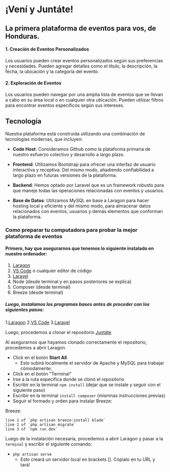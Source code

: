 # ¡Vení y Juntáte! 
## La primera plataforma de eventos para vos, de Honduras. 

#### 1. Creación de Eventos Personalizados

Los usuarios pueden crear eventos personalizados según sus preferencias y necesidades. Pueden agregar detalles como el título, la descripción, la fecha, la ubicación y la categoría del evento.

#### 2. Exploración de Eventos

Los usuarios pueden navegar por una amplia lista de eventos que se llevan a cabo en su área local o en cualquier otra ubicación. Pueden utilizar filtros para encontrar eventos específicos según sus intereses.

## Tecnología

Nuestra plataforma está construida utilizando una combinación de tecnologías modernas, que incluyen:

- **Code Host**: Consideramos Github como la plataforma primaria de nuestro esfuerzo colectivo y desarrollo a largo plazo. 

- **Frontend**: Utilizamos Bootstrap para ofrecer una interfaz de usuario interactiva y receptiva. Del mismo modo, añadiendo confiabilidad a largo plazo en futuras versiones de la plataforma. 

- **Backend**: Hemos optado por Laravel que es un framework robusto para que maneje todas las operaciones relacionadas con eventos y usuarios.

- **Base de Datos**: Utilizamos MySQL en base a Laragon para hacer hosting local y eficiente y del mismo modo, para almacenar datos relacionados con eventos, usuarios y demás elementos que conforman la plataforma. 

### Como preparar tu computadora para probar la mejor plataforma de eventos

#### Primero, hay que asegurarnos que tenemos lo siguiente instalado en nuestro ordenador: 

1. [Laragon](https://laragon.org/index.html)
2. [VS Code](https://code.visualstudio.com) o cualquier editor de código
3. [Laravel](https://laravel.com)
4. Node (desde terminal y en pasos posteriores se explica)
5. Composer (desde terminal)
6. Breeze (desde terminal)

##### Luego, instalamos los programas bases antes de proceder con los siguientes pasos:
1.[Laragon](https://laragon.org/index.html) 
2.[VS Code](https://code.visualstudio.com) 
3.[Laravel](https://laravel.com)

Luego, procedemos a clonar el repositorio [Juntáte](https://github.com/EryxNosta/meeting-app)

Al asegurarnos que hayamos clonado correctamente el repositorio, procedemos a abrir Laragon. 
+ Click en el botón **Start All**
  - Esto subirá localmente el servidor de Apache y MySQL para trabajar cómodamente.
+  Click en el botón "Terminal"
+  Irse a la ruta específica donde se clonó el repositorio
+  Escribir en la terminal `npm install` (dejar que se instale y seguir con el siguiente paso)
+  Escribir en la terminal `install composer` (mismnas instrucciones previas)
+  Seguir el formado y orden para instalar Breeze:

Breeze:

    line 1 of `php artisan breeze:install blade` 
    line 2 of `php artisan migrate`
    line 3 of `npm run dev`

Luego de la instalación necesaria, procedemos a abrir Laragon y pasar a la `terminal` y escribir el siguiente comando:
+ `php artisan serve`
    - Esto creará un servidor local en brackets []. Cópialo en tu URL y tará! 
